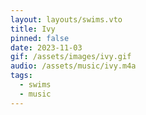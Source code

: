 ```yaml
---
layout: layouts/swims.vto
title: Ivy
pinned: false
date: 2023-11-03
gif: /assets/images/ivy.gif
audio: /assets/music/ivy.m4a
tags:
  - swims
  - music
---
```

